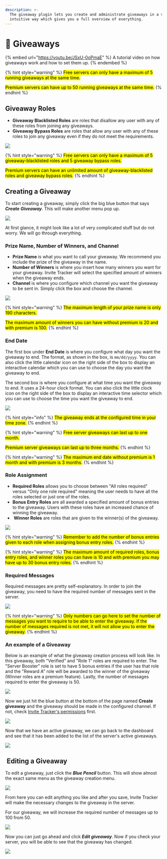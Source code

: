 ```yaml
---
description: >-
  The giveaway plugin lets you create and administrate giveaways in a very
  intuitive way which gives you a full overview of everything.
---
```


# 🎉 Giveaways



{% embed url="https://youtu.be/JSxU-0oPmaE" %}
A tutorial video on how giveaways work and how to set them up.
{% endembed %}

{% hint style="warning" %}
<mark style="color:$warning;">Free servers can only have a maximum of 5 running giveaways at the same time.</mark>

<mark style="color:$warning;">Premium servers can have up to 50 running giveaways at the same time.</mark>
{% endhint %}

## Giveaway Roles

* **Giveaway Blacklisted Roles** are roles that disallow any user with any of these roles from joining any giveaways.
* **Giveaway Bypass Roles** are roles that allow any user with any of these roles to join any giveaway even if they do not meet the requirements.

![](../../.gitbook/assets/GiveawayGeneralSettings.png)

{% hint style="warning" %}
<mark style="color:$warning;">Free servers can only have a maximum of 5 giveaway-blacklisted roles and 5 giveaway bypass roles.</mark>

<mark style="color:$warning;">Premium servers can have an unlimited amount of giveaway-blacklisted roles and giveaway bypass roles.</mark>
{% endhint %}

## Creating a Giveaway

To start creating a giveaway, simply click the big blue button that says _**Create Giveaway**_. This will make another menu pop up.

![](../../.gitbook/assets/GiveawayOverview.png)

At first glance, it might look like a lot of very complicated stuff but do not worry. We will go through everything.

### Prize Name, Number of Winners, and Channel

* **Prize Name** is what you want to call your giveaway. We recommend you include the prize of the giveaway in the name.
* **Number of Winners** is where you insert how many winners you want for your giveaway. Invite Tracker will select the specified amount of winners when the giveaway ends.
* **Channel** is where you configure which channel you want the giveaway to be sent in. Simply click the box and choose the channel.

![](../../.gitbook/assets/GiveawayRow1.png)

{% hint style="warning" %}
<mark style="color:$warning;">The maximum length of your prize name is only 190 characters.</mark>

<mark style="color:$warning;">The maximum amount of winners you can have without premium is 20 and with premium is 100.</mark>
{% endhint %}

### End Date

The first box under **End Date** is where you configure what day you want the giveaway to end. The format, as shown in the box, is `mm/dd/yyyy`. You can also click the little calendar icon on the right side of the box to display an interactive calendar which you can use to choose the day you want the giveaway to end.

The second box is where you configure at what time you want the giveaway to end. It uses a 24-hour clock format. You can also click the little clock icon on the right side of the box to display an interactive time selector which you can use to choose the time you want the giveaway to end.

![](../../.gitbook/assets/GiveawayRow2.png)

{% hint style="info" %}
<mark style="color:$info;">The giveaway ends at the configured time in your time zone.</mark>
{% endhint %}

{% hint style="warning" %}
<mark style="color:$warning;">Free server giveaways can last up to one month.</mark>&#x20;

<mark style="color:$warning;">Premium server giveaways can last up to three months.</mark>
{% endhint %}

{% hint style="warning" %}
<mark style="color:$warning;">The maximum end date without premium is 1 month and with premium is 3 months.</mark>
{% endhint %}

### Role Assignment

* **Required Roles** allows you to choose between "All roles required" versus "Only one role required" meaning the user needs to have all the roles selected or just one of the roles.
* **Bonus Entry Roles** are all awarded a specified amount of bonus entries to the giveaway. Users with these roles have an increased chance of winning the giveaway.
* <img src="../../.gitbook/assets/image (31).png" alt="" data-size="line"> **Winner Roles** are roles that are given to the winner(s) of the giveaway.

![](../../.gitbook/assets/GiveawayRow3.png)

{% hint style="warning" %}
<mark style="color:$warning;">Remember to add the number of bonus entries given to each role when assigning bonus entry roles.</mark>
{% endhint %}

{% hint style="warning" %}
<mark style="color:$warning;">The maximum amount of required roles, bonus entry roles, and winner roles you can have is 10 and with premium you may have up to 30 bonus entry roles.</mark>
{% endhint %}

### Required Messages

Required messages are pretty self-explanatory. In order to join the giveaway, you need to have the required number of messages sent in the server.

![](../../.gitbook/assets/GiveawayRow4.png)

{% hint style="warning" %}
<mark style="color:$warning;">Only numbers can go here to set the number of messages you want to require to be able to enter the giveaway. If the number of messages required is not met, it will not allow you to enter the giveaway.</mark>
{% endhint %}

### An example of a Giveaway

Below is an example of what the giveaway creation process will look like. In this giveaway, both "Verified" and "Role 1" roles are required to enter. The "Server Booster" role is set to have 5 bonus entries if the user has that role and the "Reward A" role will be awarded to the winner of the giveaway (Winner roles are a premium feature). Lastly, the number of messages required to enter the giveaway is 50.

![](<../../.gitbook/assets/GiveawaySample (1).png>)

Now we just hit the blue button at the bottom of the page named **Create giveaway** and the giveaway should be made in the configured channel. If not, check [Invite Tracker's permissions](../../faq.md#what-are-the-required-permissions-for-invite-tracker) first.

![](../../.gitbook/assets/GiveawaySampleDC.png)

Now that we have an active giveaway, we can go back to the dashboard and see that it has been added to the list of the server's active giveaways.

![](../../.gitbook/assets/GiveawaySampleDash.png)

## <img src="../../.gitbook/assets/image (59).png" alt="" data-size="line"> Editing a Giveaway

To edit a giveaway, just click the _**Blue Pencil**_ button. This will show almost the exact same menu as the giveaway creation menu.

![](../../.gitbook/assets/GiveawaySampleEdit.png)

From here you can edit anything you like and after you save, Invite Tracker will make the necessary changes to the giveaway in the server.

For our giveaway, we will increase the required number of messages up to 100 from 50.

![](../../.gitbook/assets/GiveawaySampleEditMR.png)

Now you can just go ahead and click _**Edit giveaway**_. Now if you check your server, you will be able to see that the giveaway has changed.

![](../../.gitbook/assets/GiveawaySampleDCEdit.png)
